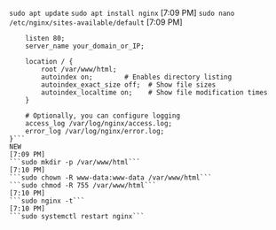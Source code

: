 ```sudo apt update```
```sudo apt install nginx```
[7:09 PM]
```sudo nano /etc/nginx/sites-available/default```
[7:09 PM]
```server {
    listen 80;
    server_name your_domain_or_IP;

    location / {
        root /var/www/html;
        autoindex on;        # Enables directory listing
        autoindex_exact_size off;  # Show file sizes
        autoindex_localtime on;    # Show file modification times
    }

    # Optionally, you can configure logging
    access_log /var/log/nginx/access.log;
    error_log /var/log/nginx/error.log;
}```
NEW
[7:09 PM]
```sudo mkdir -p /var/www/html```
[7:10 PM]
```sudo chown -R www-data:www-data /var/www/html```
```sudo chmod -R 755 /var/www/html```
[7:10 PM]
```sudo nginx -t```
[7:10 PM]
```sudo systemctl restart nginx```
